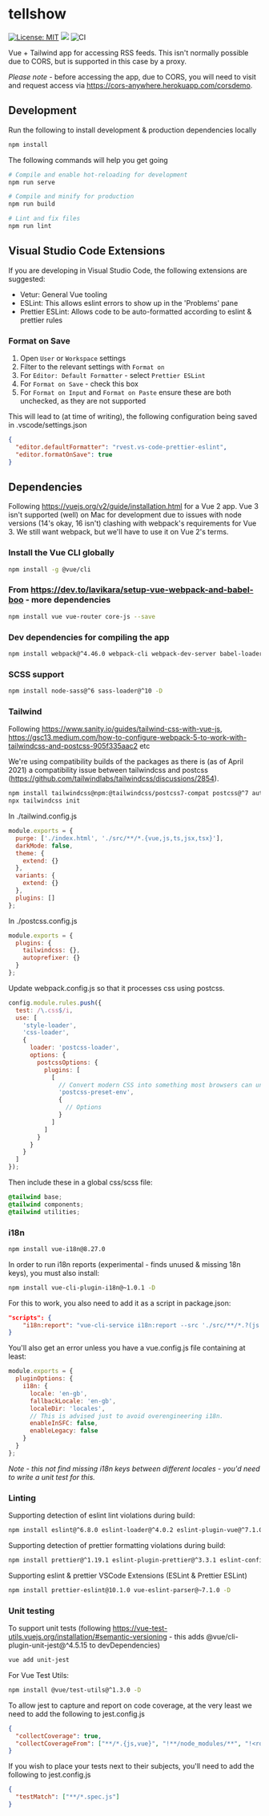 # tellshow

[![License: MIT](https://img.shields.io/badge/License-MIT-yellow.svg)](https://opensource.org/licenses/MIT)
![](https://erguotou520.github.io/vue-version-badge/vue2.x.svg)
![CI](https://github.com/Cygnut/tellshow/actions/workflows/ci.yml/badge.svg)

Vue + Tailwind app for accessing RSS feeds. This isn't normally possible due to CORS, but is supported in this case by a proxy.

_Please note_ - before accessing the app, due to CORS, you will need to visit and request access via https://cors-anywhere.herokuapp.com/corsdemo.

## Development

Run the following to install development & production dependencies locally

```sh
npm install
```

The following commands will help you get going

```sh
# Compile and enable hot-reloading for development
npm run serve

# Compile and minify for production
npm run build

# Lint and fix files
npm run lint
```

## Visual Studio Code Extensions

If you are developing in Visual Studio Code, the following extensions are suggested:

- Vetur: General Vue tooling
- ESLint: This allows eslint errors to show up in the 'Problems' pane
- Prettier ESLint: Allows code to be auto-formatted according to eslint & prettier rules

### Format on Save

1. Open `User` or `Workspace` settings
2. Filter to the relevant settings with `Format on`
3. For `Editor: Default Formatter` - select `Prettier ESLint`
4. For `Format on Save` - check this box
5. For `Format on Input` and `Format on Paste` ensure these are both unchecked, as they are not supported

This will lead to (at time of writing), the following configuration being saved in .vscode/settings.json

```json
{
  "editor.defaultFormatter": "rvest.vs-code-prettier-eslint",
  "editor.formatOnSave": true
}
```

## Dependencies

Following https://vuejs.org/v2/guide/installation.html for a Vue 2 app. Vue 3 isn't supported (well) on Mac for development due to issues with node versions (14's okay, 16 isn't) clashing with webpack's requirements for Vue 3. We still want webpack, but we'll have to use it on Vue 2's terms.

### Install the Vue CLI globally

```sh
npm install -g @vue/cli
```

### From https://dev.to/lavikara/setup-vue-webpack-and-babel-boo - more dependencies

```sh
npm install vue vue-router core-js --save
```

### Dev dependencies for compiling the app

```sh
npm install webpack@^4.46.0 webpack-cli webpack-dev-server babel-loader @babel/core @babel/preset-env vue-loader vue-template-compiler -D
```

### SCSS support

```sh
npm install node-sass@^6 sass-loader@^10 -D
```

### Tailwind

Following https://www.sanity.io/guides/tailwind-css-with-vue-js, https://gsc13.medium.com/how-to-configure-webpack-5-to-work-with-tailwindcss-and-postcss-905f335aac2 etc

We're using compatibility builds of the packages as there is (as of April 2021) a compatibility issue between tailwindcss and postcss (https://github.com/tailwindlabs/tailwindcss/discussions/2854).

```sh
npm install tailwindcss@npm:@tailwindcss/postcss7-compat postcss@^7 autoprefixer@^9 -D
npx tailwindcss init
```

In ./tailwind.config.js

```js
module.exports = {
  purge: ['./index.html', './src/**/*.{vue,js,ts,jsx,tsx}'],
  darkMode: false,
  theme: {
    extend: {}
  },
  variants: {
    extend: {}
  },
  plugins: []
};
```

In ./postcss.config.js

```js
module.exports = {
  plugins: {
    tailwindcss: {},
    autoprefixer: {}
  }
};
```

Update webpack.config.js so that it processes css using postcss.

```js
config.module.rules.push({
  test: /\.css$/i,
  use: [
    'style-loader',
    'css-loader',
    {
      loader: 'postcss-loader',
      options: {
        postcssOptions: {
          plugins: [
            [
              // Convert modern CSS into something most browsers can understand
              'postcss-preset-env',
              {
                // Options
              }
            ]
          ]
        }
      }
    }
  ]
});
```

Then include these in a global css/scss file:

```css
@tailwind base;
@tailwind components;
@tailwind utilities;
```

### i18n

```sh
npm install vue-i18n@8.27.0
```

In order to run i18n reports (experimental - finds unused & missing 18n keys), you must also install:

```sh
npm install vue-cli-plugin-i18n@~1.0.1 -D
```

For this to work, you also need to add it as a script in package.json:

```json
"scripts": {
    "i18n:report": "vue-cli-service i18n:report --src './src/**/*.?(js|ts|vue)' --locales './src/locales/**/*.json'"
}
```

You'll also get an error unless you have a vue.config.js file containing at least:

```js
module.exports = {
  pluginOptions: {
    i18n: {
      locale: 'en-gb',
      fallbackLocale: 'en-gb',
      localeDir: 'locales',
      // This is advised just to avoid overengineering i18n.
      enableInSFC: false,
      enableLegacy: false
    }
  }
};
```

_Note - this not find missing i18n keys between different locales - you'd need to write a unit test for this._

### Linting

Supporting detection of eslint lint violations during build:

```sh
npm install eslint@^6.8.0 eslint-loader@^4.0.2 eslint-plugin-vue@^7.1.0 -D
```

Supporting detection of prettier formatting violations during build:

```sh
npm install prettier@^1.19.1 eslint-plugin-prettier@^3.3.1 eslint-config-prettier@^6.15.0 @vue/eslint-config-prettier@^6.0.0 -D
```

Supporting eslint & prettier VSCode Extensions (ESLint & Prettier ESLint)

```sh
npm install prettier-eslint@10.1.0 vue-eslint-parser@~7.1.0 -D
```

### Unit testing

To support unit tests (following https://vue-test-utils.vuejs.org/installation/#semantic-versioning - this adds @vue/cli-plugin-unit-jest@^4.5.15 to devDependencies)

```sh
vue add unit-jest
```

For Vue Test Utils:

```sh
npm install @vue/test-utils@^1.3.0 -D
```

To allow jest to capture and report on code coverage, at the very least we need to add the following to jest.config.js

```json
{
  "collectCoverage": true,
  "collectCoverageFrom": ["**/*.{js,vue}", "!**/node_modules/**", "!<rootDir>/dist/**"]
}
```

If you wish to place your tests next to their subjects, you'll need to add the following to jest.config.js

```json
{
  "testMatch": ["**/*.spec.js"]
}
```
